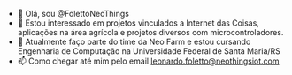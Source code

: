 - 👋 Olá, sou @FolettoNeoThings
- 👀 Estou interessado em projetos vinculados a Internet das Coisas, aplicações na área agrícola e projetos diversos com microcontroladores.
- 🌱 Atualmente faço parte do time da Neo Farm e estou cursando Engenharia de Computação na Universidade Federal de Santa Maria/RS
- 📫 Como chegar até mim pelo email leonardo.foletto@neothingsiot.com
